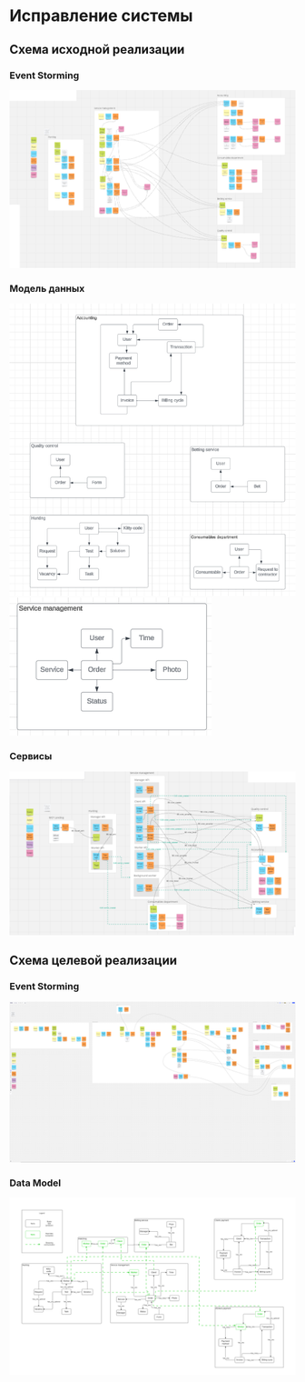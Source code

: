 Исправление системы
======

Схема исходной реализации
------
### Event Storming
![Event Storming](images/hw_4/ES.png)
### Модель данных
![Data Model](images/hw_4/DM_1.png)
![Data Model](images/hw_4/DM_2.png)
### Сервисы
![Services](images/hw_4/Services.png)

Схема целевой реализации
------

### Event Storming
![Event Storming](https://raw.githubusercontent.com/OkinawaNet/MCF/main/images/hw_2/ES.png)

### Data Model
![Data Model](images/hw_3/DM.png)